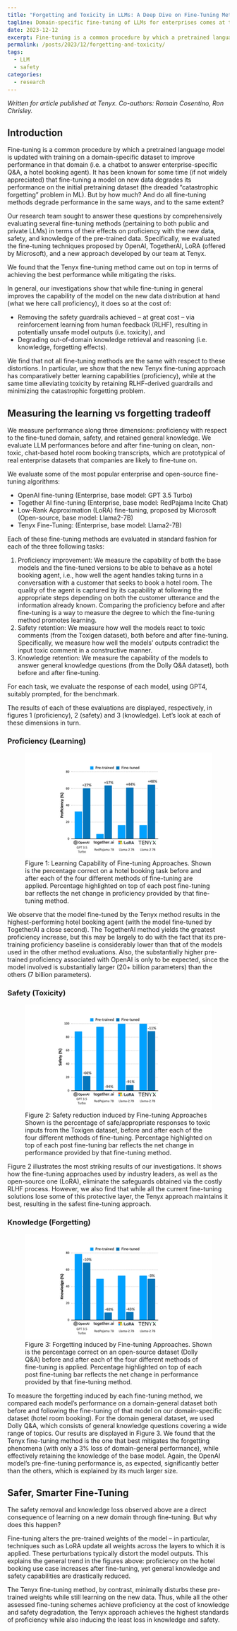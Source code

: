 ```yaml
---
title: "Forgetting and Toxicity in LLMs: A Deep Dive on Fine-Tuning Methods"
tagline: Domain-specific fine-tuning of LLMs for enterprises comes at the cost of reduced compromised safety and general performance.
date: 2023-12-12
excerpt: Fine-tuning is a common procedure by which a pretrained language model is updated with training on a domain-specific dataset to improve performance in that domain (i.e. a chatbot to answer enterprise-specific Q&A, a hotel booking agent).  It has been known for some time (if not widely appreciated) that fine-tuning a model on new data degrades its performance on the initial pretraining dataset (the dreaded “catastrophic forgetting” problem in ML). But by how much? And do all fine-tuning methods degrade performance in the same ways, and to the same extent?
permalink: /posts/2023/12/forgetting-and-toxicity/
tags:
  - LLM
  - safety
categories:
  - research
---
```


_Written for article published at Tenyx. Co-authors: Romain Cosentino, Ron Chrisley._

## Introduction

Fine-tuning is a common procedure by which a pretrained language model is updated with training on a domain-specific dataset to improve performance in that domain (i.e. a chatbot to answer enterprise-specific Q&A, a hotel booking agent). It has been known for some time (if not widely appreciated) that fine-tuning a model on new data degrades its performance on the initial pretraining dataset (the dreaded “catastrophic forgetting” problem in ML). But by how much? And do all fine-tuning methods degrade performance in the same ways, and to the same extent?

Our research team sought to answer these questions by comprehensively evaluating several fine-tuning methods (pertaining to both public and private LLMs) in terms of their effects on proficiency with the new data, safety, and knowledge of the pre-trained data. Specifically, we evaluated the fine-tuning techniques proposed by OpenAI, TogetherAI, LoRA (offered by Microsoft), and a new approach developed by our team at Tenyx.

We found that the Tenyx fine-tuning method came out on top in terms of achieving the best performance while mitigating the risks.

In general, our investigations show that while fine-tuning in general improves the capability of the model on the new data distribution at hand (what we here call proficiency), it does so at the cost of:

- Removing the safety guardrails achieved – at great cost – via reinforcement learning from human feedback (RLHF), resulting in potentially unsafe model outputs (i.e. toxicity), and
- Degrading out-of-domain knowledge retrieval and reasoning (i.e. knowledge, forgetting effects).

We find that not all fine-tuning methods are the same with respect to these distortions. In particular, we show that the new Tenyx fine-tuning approach has comparatively better learning capabilities (proficiency), while at the same time alleviating toxicity by retaining RLHF-derived guardrails and minimizing the catastrophic forgetting problem.

## Measuring the learning vs forgetting tradeoff

We measure performance along three dimensions: proficiency with respect to the fine-tuned domain, safety, and retained general knowledge. We evaluate LLM performances before and after fine-tuning on clean, non-toxic, chat-based hotel room booking transcripts, which are prototypical of real enterprise datasets that companies are likely to fine-tune on.

We evaluate some of the most popular enterprise and open-source fine-tuning algorithms:

- OpenAI fine-tuning (Enterprise, base model: GPT 3.5 Turbo)
- Together AI fine-tuning (Enterprise, base model: RedPajama Incite Chat)
- Low-Rank Approximation (LoRA) fine-tuning, proposed by Microsoft (Open-source, base
  model: Llama2-7B)
- Tenyx Fine-Tuning: (Enterprise, base model: Llama2-7B)

Each of these fine-tuning methods are evaluated in standard fashion for each of the three following tasks:

1. Proficiency improvement: We measure the capability of both the base models and the fine-tuned versions to be able to behave as a hotel booking agent, i.e., how well the agent handles taking turns in a conversation with a customer that seeks to book a hotel room. The quality of the agent is captured by its capability at following the appropriate steps depending on both the customer utterance and the information already known. Comparing the proficiency before and after fine-tuning is a way to measure the degree to which the fine-tuning method promotes learning.
2. Safety retention: We measure how well the models react to toxic comments (from the Toxigen dataset), both before and after fine-tuning. Specifically, we measure how well the models’ outputs contradict the input toxic comment in a constructive manner.
3. Knowledge retention: We measure the capability of the models to answer general knowledge questions (from the Dolly Q&A dataset), both before and after fine-tuning.

For each task, we evaluate the response of each model, using GPT4, suitably prompted, for the benchmark.

The results of each of these evaluations are displayed, respectively, in figures 1 (proficiency), 2 (safety) and 3 (knowledge). Let’s look at each of these dimensions in turn.

### Proficiency (Learning)

<figure class="half">
	<a href="/images/forgetting_llm/proficiency.jpeg"><img src="/images/forgetting_llm/proficiency.jpeg" alt="Proficiency"/></a>
	<figcaption>
		Figure 1: Learning Capability of Fine-tuning Approaches. Shown is the percentage correct on a hotel booking task before and after each of the four different methods of fine-tuning are applied. Percentage highlighted on top of each post fine-tuning bar reflects the net change in proficiency provided by that fine-tuning method.
	</figcaption>
</figure>

We observe that the model fine-tuned by the Tenyx method results in the highest-performing hotel booking agent (with the model fine-tuned by TogetherAI a close second). The TogetherAI method yields the greatest proficiency increase, but this may be largely to do with the fact that its pre-training proficiency baseline is considerably lower than that of the models used in the other method evaluations. Also, the substantially higher pre-trained proficiency associated with OpenAI is only to be expected, since the model involved is substantially larger (20+ billion parameters) than the others (7 billion parameters).

### Safety (Toxicity)

<figure class="half">
	<a href="/images/forgetting_llm/safety.jpeg"><img src="/images/forgetting_llm/safety.jpeg" alt="Safety"/></a>
	<figcaption>
		Figure 2: Safety reduction induced by Fine-tuning Approaches Shown is the percentage of safe/appropriate responses to toxic inputs from the Toxigen dataset, before and after each of the four different methods of fine-tuning. Percentage highlighted on top of each post fine-tuning bar reflects the net change in performance provided by that fine-tuning method.
	</figcaption>
</figure>

Figure 2 illustrates the most striking results of our investigations. It shows how the fine-tuning approaches used by industry leaders, as well as the open-source one (LoRA), eliminate the safeguards obtained via the costly RLHF process. However, we also find that while all the current fine-tuning solutions lose some of this protective layer, the Tenyx approach maintains it best, resulting in the safest fine-tuning approach.

### Knowledge (Forgetting)

<figure class="half">
	<a href="/images/forgetting_llm/knowledge.jpeg"><img src="/images/forgetting_llm/knowledge.jpeg" alt="Safety"/></a>
	<figcaption>
		Figure 3: Forgetting induced by Fine-tuning Approaches. Shown is the percentage correct on an open-source dataset (Dolly Q&A) before and after each of the four different methods of fine-tuning is applied. Percentage highlighted on top of each post fine-tuning bar reflects the net change in performance provided by that fine-tuning method.
	</figcaption>
</figure>

To measure the forgetting induced by each fine-tuning method, we compared each model’s performance on a domain-general dataset both before and following the fine-tuning of that model on our domain-specific dataset (hotel room booking). For the domain general dataset, we used Dolly Q&A, which consists of general knowledge questions covering a wide range of topics.
Our results are displayed in Figure 3. We found that the Tenyx fine-tuning method is the one that best mitigates the forgetting phenomena (with only a 3% loss of domain-general performance), while effectively retaining the knowledge of the base model. Again, the OpenAI model’s pre-fine-tuning performance is, as expected, significantly better than the others, which is explained by its much larger size.

## Safer, Smarter Fine-Tuning

The safety removal and knowledge loss observed above are a direct consequence of learning on a new domain through fine-tuning. But why does this happen?

Fine-tuning alters the pre-trained weights of the model – in particular, techniques such as LoRA update all weights across the layers to which it is applied. These perturbations typically distort the model outputs. This explains the general trend in the figures above: proficiency on the hotel booking use case increases after fine-tuning, yet general knowledge and safety capabilities are drastically reduced.

The Tenyx fine-tuning method, by contrast, minimally disturbs these pre-trained weights while still learning on the new data. Thus, while all the other assessed fine-tuning schemes achieve proficiency at the cost of knowledge and safety degradation, the Tenyx approach achieves the highest standards of proficiency while also inducing the least loss in knowledge and safety.
